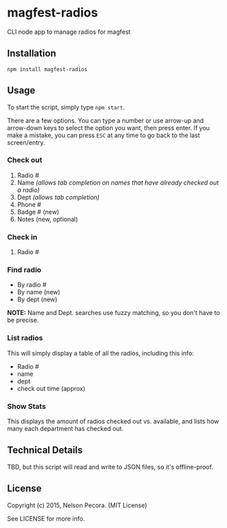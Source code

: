 # magfest-radios

CLI node app to manage radios for magfest

## Installation

```
npm install magfest-radios
```

## Usage

To start the script, simply type `npm start`.

There are a few options. You can type a number or use arrow-up and arrow-down keys to select the option you want, then press enter. If you make a mistake, you can press `ESC` at any time to go back to the last screen/entry.

### Check out

1. Radio #
2. Name _(allows tab completion on names that have already checked out a radio)_
3. Dept _(allows tab completion)_
4. Phone #
5. Badge # (new)
6. Notes (new, optional)

### Check in

1. Radio #

### Find radio

* By radio #
* By name (new)
* By dept (new)

**NOTE:** Name and Dept. searches use fuzzy matching, so you don't have to be precise.

### List radios

This will simply display a table of all the radios, including this info:

* Radio #
* name
* dept
* check out time (approx)

### Show Stats

This displays the amount of radios checked out vs. available, and lists how many each department has checked out.

## Technical Details

TBD, but this script will read and write to JSON files, so it's offline-proof.

## License

Copyright (c) 2015, Nelson Pecora. (MIT License)

See LICENSE for more info.
